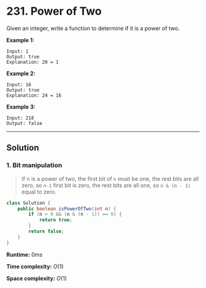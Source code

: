 # 231. Power of Two

Given an integer, write a function to determine if it is a power of two.

**Example 1:**

```
Input: 1
Output: true 
Explanation: 20 = 1
```

**Example 2:**

```
Input: 16
Output: true
Explanation: 24 = 16
```

**Example 3:**

```
Input: 218
Output: false
```

---

## Solution

### 1.  Bit manipulation

> If n is a power of two, the first bit of `n` must be one, the rest bits are all zero, so `n-1` first bit is zero, the rest bits are all one, so `n & (n - 1)` equal to zero.

```java
class Solution {
    public boolean isPowerOfTwo(int n) {
        if (n > 0 && (n & (n - 1)) == 0) {
            return true;
        }
        return false;
    }
}
```

**Runtime:** 0ms

**Time complexity:** *O*(1)

**Space complexity:** *O*(1)